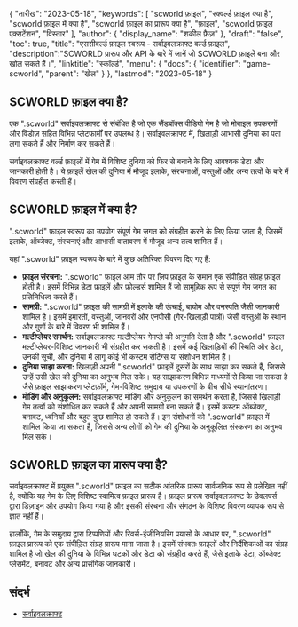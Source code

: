 {
"तारीख": "2023-05-18",
  "keywords": [
"scworld फ़ाइल",
"स्क्वर्ल्ड फ़ाइल क्या है",
"scworld फ़ाइल में क्या है",
"scworld फ़ाइल का प्रारूप क्या है",
"फ़ाइल",
"scworld फ़ाइल एक्सटेंशन",
"विस्तार"
],
  "author": {
"display_name": "शकील फ़ैज़"
},
"draft": "false",
"toc": true,
"title": "एससीवर्ल्ड फ़ाइल स्वरूप - सर्वाइवलक्राफ्ट वर्ल्ड फ़ाइल",
  "description":"SCWORLD प्रारूप और API के बारे में जानें जो SCWORLD फ़ाइलें बना और खोल सकते हैं।",
"linktitle": "स्कॉर्ल्ड",
  "menu": {
    "docs": {
      "identifier": "game-scworld",
"parent": "खेल"
}
},
"lastmod": "2023-05-18"
}

## SCWORLD फ़ाइल क्या है?

एक ".scworld" सर्वाइवलक्राफ्ट से संबंधित है जो एक सैंडबॉक्स वीडियो गेम है जो मोबाइल उपकरणों और विंडोज़ सहित विभिन्न प्लेटफार्मों पर उपलब्ध है। सर्वाइवलक्राफ्ट में, खिलाड़ी आभासी दुनिया का पता लगा सकते हैं और निर्माण कर सकते हैं।

सर्वाइवलक्राफ्ट वर्ल्ड फ़ाइलों में गेम में विशिष्ट दुनिया को फिर से बनाने के लिए आवश्यक डेटा और जानकारी होती है। ये फ़ाइलें खेल की दुनिया में मौजूद इलाके, संरचनाओं, वस्तुओं और अन्य तत्वों के बारे में विवरण संग्रहीत करती हैं।

## SCWORLD फ़ाइल में क्या है?

".scworld" फ़ाइल स्वरूप का उपयोग संपूर्ण गेम जगत को संग्रहीत करने के लिए किया जाता है, जिसमें इलाके, ऑब्जेक्ट, संरचनाएं और आभासी वातावरण में मौजूद अन्य तत्व शामिल हैं।

यहां ".scworld" फ़ाइल स्वरूप के बारे में कुछ अतिरिक्त विवरण दिए गए हैं:

- **फ़ाइल संरचना:** ".scworld" फ़ाइल आम तौर पर ज़िप फ़ाइल के समान एक संपीड़ित संग्रह फ़ाइल होती है। इसमें विभिन्न डेटा फ़ाइलें और फ़ोल्डर्स शामिल हैं जो सामूहिक रूप से संपूर्ण गेम जगत का प्रतिनिधित्व करते हैं।
- **सामग्री:** ".scworld" फ़ाइल की सामग्री में इलाके की ऊंचाई, बायोम और वनस्पति जैसी जानकारी शामिल है। इसमें इमारतों, वस्तुओं, जानवरों और एनपीसी (गैर-खिलाड़ी पात्रों) जैसी वस्तुओं के स्थान और गुणों के बारे में विवरण भी शामिल हैं।
- **मल्टीप्लेयर समर्थन:** सर्वाइवलक्राफ्ट मल्टीप्लेयर गेमप्ले की अनुमति देता है और ".scworld" फ़ाइल मल्टीप्लेयर-विशिष्ट जानकारी भी संग्रहीत कर सकती है। इसमें कई खिलाड़ियों की स्थिति और डेटा, उनकी सूची, और दुनिया में लागू कोई भी कस्टम सेटिंग्स या संशोधन शामिल हैं।
- **दुनिया साझा करना:** खिलाड़ी अपनी ".scworld" फ़ाइलें दूसरों के साथ साझा कर सकते हैं, जिससे उन्हें उसी खेल की दुनिया का अनुभव मिल सके। यह साझाकरण विभिन्न माध्यमों से किया जा सकता है जैसे फ़ाइल साझाकरण प्लेटफ़ॉर्म, गेम-विशिष्ट समुदाय या उपकरणों के बीच सीधे स्थानांतरण।
- **मोडिंग और अनुकूलन:** सर्वाइवलक्राफ्ट मोडिंग और अनुकूलन का समर्थन करता है, जिससे खिलाड़ी गेम तत्वों को संशोधित कर सकते हैं और अपनी सामग्री बना सकते हैं। इसमें कस्टम ऑब्जेक्ट, बनावट, ध्वनियाँ और बहुत कुछ शामिल हो सकते हैं। इन संशोधनों को ".scworld" फ़ाइल में शामिल किया जा सकता है, जिससे अन्य लोगों को गेम की दुनिया के अनुकूलित संस्करण का अनुभव मिल सके।

## SCWORLD फ़ाइल का प्रारूप क्या है?

सर्वाइवलक्राफ्ट में प्रयुक्त ".scworld" फ़ाइल का सटीक आंतरिक प्रारूप सार्वजनिक रूप से प्रलेखित नहीं है, क्योंकि यह गेम के लिए विशिष्ट स्वामित्व फ़ाइल प्रारूप है। फ़ाइल प्रारूप सर्वाइवलक्राफ्ट के डेवलपर्स द्वारा डिज़ाइन और उपयोग किया गया है और इसकी संरचना और संगठन के विशिष्ट विवरण व्यापक रूप से ज्ञात नहीं हैं।

हालाँकि, गेम के समुदाय द्वारा टिप्पणियों और रिवर्स-इंजीनियरिंग प्रयासों के आधार पर, ".scworld" फ़ाइल प्रारूप को एक संपीड़ित संग्रह प्रारूप माना जाता है। इसमें संभवतः फ़ाइलों और निर्देशिकाओं का संग्रह शामिल है जो खेल की दुनिया के विभिन्न घटकों और डेटा को संग्रहीत करते हैं, जैसे इलाके डेटा, ऑब्जेक्ट प्लेसमेंट, बनावट और अन्य प्रासंगिक जानकारी।

## संदर्भ
* [सर्वाइवलक्राफ्ट](https://en.wikipedia.org/wiki/Survivalcraft)

